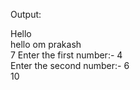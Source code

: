 Output:

Hello  
hello om prakash  
7 
Enter the first number:- 4  
Enter the second number:- 6  
10  
 